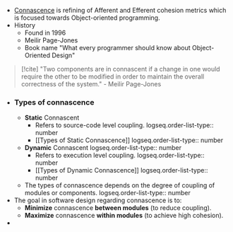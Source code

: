 - [Connascence](https://connascence.io/) is refining of Afferent and Efferent cohesion metrics which is focused towards Object-oriented programming.
- History
	- Found in 1996
	- Meilir Page-Jones
	- Book name "What every programmer should know about Object-Oriented Design"

> [!cite]
"Two components are in connascent if a change in one would require the other to be modified in order to maintain the overall correctness of the system." - Meilir Page-Jones

- ### Types of connascence
	- **Static** Connascent
		- Refers to source-code level coupling.
		  logseq.order-list-type:: number
		- [[Types of Static Connascence]]
		  logseq.order-list-type:: number
	- **Dynamic** Connascent
	  logseq.order-list-type:: number
		- Refers to execution level coupling.
		  logseq.order-list-type:: number
		- [[Types of Dynamic Connascence]]
		  logseq.order-list-type:: number
	- The types of connascence depends on the degree of coupling of modules or components.
	  logseq.order-list-type:: number
- The goal in software design regarding connascence is to:
	- **Minimize** connascence **between modules** (to reduce coupling).
	- **Maximize** connascence **within modules** (to achieve high cohesion).
-